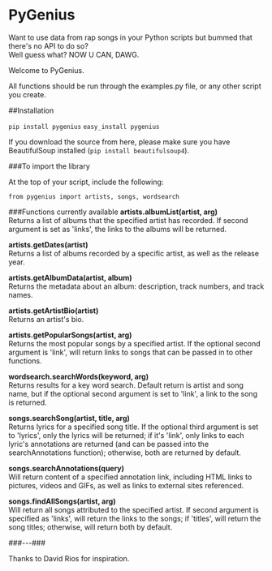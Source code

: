 # PyGenius

Want to use data from rap songs in your Python scripts but bummed that there's no API to do so?  
Well guess what?  NOW U CAN, DAWG.

Welcome to PyGenius.

All functions should be run through the examples.py file, or any other script you create.

##Installation

`pip install pygenius`
`easy_install pygenius`

If you download the source from here, please make sure you have BeautifulSoup installed (`pip install beautifulsoup4`).

###To import the library

At the top of your script, include the following:

`from pygenius import artists, songs, wordsearch`


###Functions currently available
**artists.albumList(artist, arg)**  
Returns a list of albums that the specified artist has recorded.
If second argument is set as 'links', the links to the albums will be returned.

**artists.getDates(artist)**  
Returns a list of albums recorded by a specific artist, as well as the release year.

**artists.getAlbumData(artist, album)**  
Returns the metadata about an album: description, track numbers, and track names.

**artists.getArtistBio(artist)**  
Returns an artist's bio.

**artists.getPopularSongs(artist, arg)**  
Returns the most popular songs by a specified artist.  If the optional second argument is 'link', will return links to songs that can be passed in to other functions.

**wordsearch.searchWords(keyword, arg)**  
Returns results for a key word search.  Default return is artist and song name, but if the optional second argument is set to 'link', a link to the song is returned.

**songs.searchSong(artist, title, arg)**  
Returns lyrics for a specified song title.  If the optional third argument is set to 'lyrics', only the lyrics will be returned; if it's 'link', only links to each lyric's annotations are returned (and can be passed into the searchAnnotations function); otherwise, both are returned by default.

**songs.searchAnnotations(query)**  
Will return content of a specified annotation link, including HTML links to pictures, videos and GIFs, as well as links to external sites referenced.

**songs.findAllSongs(artist, arg)**  
Will return all songs attributed to the specified artist.  If second argument is specified as 'links', will return the links to the songs; if 'titles', will return the song titles; otherwise, will return both by default.


###---###

Thanks to David Rios for inspiration.

